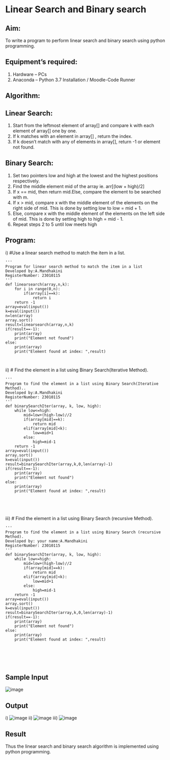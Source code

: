 # Linear Search and Binary search
## Aim:
To write a program to perform linear search and binary search using python programming.
## Equipment’s required:
1.	Hardware – PCs
2.	Anaconda – Python 3.7 Installation / Moodle-Code Runner
## Algorithm:
## Linear Search:
1.	Start from the leftmost element of array[] and compare k with each element of array[] one by one.
2.	If k matches with an element in array[] , return the index.
3.	If k doesn’t match with any of elements in array[], return -1 or element not found.
## Binary Search:
1.	Set two pointers low and high at the lowest and the highest positions respectively.
2.	Find the middle element mid of the array ie. arr[(low + high)/2]
3.	If x == mid, then return mid.Else, compare the element to be searched with m.
4.	If x > mid, compare x with the middle element of the elements on the right side of mid. This is done by setting low to low = mid + 1.
5.	Else, compare x with the middle element of the elements on the left side of mid. This is done by setting high to high = mid - 1.
6.	Repeat steps 2 to 5 until low meets high
## Program:
i)	#Use a linear search method to match the item in a list.
```
''' 
Program for linear search method to match the item in a list
Developed by:A.Mandhakini
RegisterNumber: 23010115
'''
def linearsearch(array,n,k):
    for i in range(0,n):
        if(array[i]==k):
            return i
    return -1
array=eval(input())
k=eval(input())
n=len(array)
array.sort()
result=linearsearch(array,n,k)
if(result==-1):
    print(array)
    print("Element not found")
else:
    print(array)
    print("Element found at index: ",result)



```
ii)	# Find the element in a list using Binary Search(Iterative Method).

```
''' 
Program to find the element in a list using Binary Search(Iterative Method)..
Developed by:A.Mandhakini
RegisterNumber: 23010115
'''
def binarySearchIter(array, k, low, high):
    while low<=high:
        mid=low+(high-low)//2
        if(array[mid]==k):
            return mid
        elif(array[mid]<k):
            low=mid+1
        else:
            high=mid-1
    return -1
array=eval(input())
array.sort()
k=eval(input())
result=binarySearchIter(array,k,0,len(array)-1)
if(result==-1):
    print(array)
    print("Element not found")
else:
    print(array)
    print("Element found at index: ",result)
    




```
iii)	# Find the element in a list using Binary Search (recursive Method).
```
''' 
Program to find the element in a list using Binary Search (recursive Method).
Developed by: your name:A.Mandhakini
RegisterNumber: 23010115
'''
def binarySearchIter(array, k, low, high):
    while low<=high:
        mid=low+(high-low)//2
        if(array[mid]==k):
            return mid
        elif(array[mid]<k):
            low=mid+1
        else:
            high=mid-1
    return -1
array=eval(input())
array.sort()
k=eval(input())
result=binarySearchIter(array,k,0,len(array)-1)
if(result==-1):
    print(array)
    print("Element not found")
else:
    print(array)
    print("Element found at index: ",result)
    
        




```
## Sample Input 
![image](https://github.com/MandhakiniA/Search-Algorithm/assets/150005194/ecd9b341-55e8-4321-9fae-fa20c25645f0)


## Output
i)
![image](https://github.com/MandhakiniA/Search-Algorithm/assets/150005194/a7eed07c-edda-4981-a604-696cd400e8aa)
ii)
![image](https://github.com/MandhakiniA/Search-Algorithm/assets/150005194/2dd8968a-7934-4f6d-afc5-bab86798b37b)
iii)
![image](https://github.com/MandhakiniA/Search-Algorithm/assets/150005194/6e9d5fe0-81ca-4345-8c46-2b3fb10131e8)









## Result
Thus the linear search and binary search algorithm is implemented using python programming.
